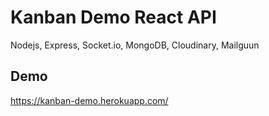 # Kanban Demo React API

Nodejs, Express, Socket.io, MongoDB, Cloudinary, Mailguun

## Demo
https://kanban-demo.herokuapp.com/
